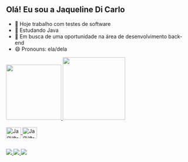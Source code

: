 ## Olá! Eu sou a Jaqueline Di Carlo 

- 🔭 Hoje trabalho com testes de software
- 🌱 Estudando Java 
- 🤔 Em busca de uma oportunidade na área de desenvolvimento back-end
- 😄 Pronouns: ela/dela

<div>
  <a href="https://beacons.ai/jaqdc">
    <img height="150em" src="https://github-readme-stats.vercel.app/api?username=jaqdc&show_icons=true&theme=dracula&include_all_commits=true&count_private=true"/>
    <img height="170em" src="https://github-readme-stats.vercel.app/api/top-langs/?username=jaqdc&layout=compact&langs_count=16&theme=dracula"/>
</div>

<div style="display:inline_block"><br>
<img align="center" alt="Jaque-Java" height="30" width="40" src="https://cdn.jsdelivr.net/gh/devicons/devicon@latest/icons/java/java-original.svg" />
<img align="center" alt="Jaque-C#" height="30" width="40" src="https://cdn.jsdelivr.net/gh/devicons/devicon@latest/icons/csharp/csharp-original.svg" />
</div>

##

<div>
  <a href="https://www.linkedin.com/in/jaqueline-di-carlo-4688731b0/" target="_blank"><img src="https://img.shields.io/badge/LinkedIn-0077B5?style=for-the-badge&logo=linkedin&logoColor=white">
  <a href="mailto:jaquelinedicarlosocial@gmail.com" target="_blank"><img src="https://img.shields.io/badge/Gmail-D14836?style=for-the-badge&logo=gmail&logoColor=white">
  <a href="https://wa.me/5561995119669" target="_blank"><img src="https://img.shields.io/badge/WhatsApp-25D366?style=for-the-badge&logo=whatsapp&logoColor=white">
</div>
